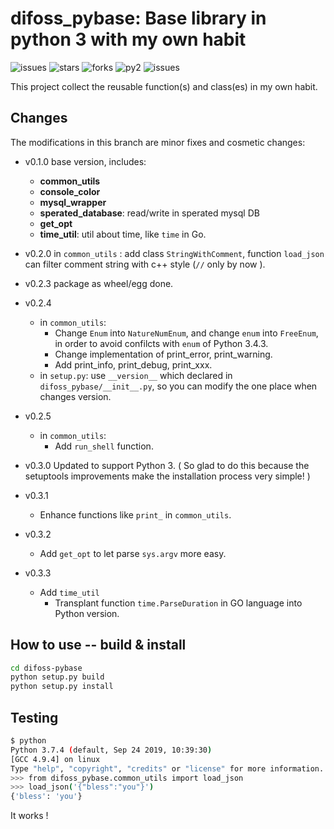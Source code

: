 difoss_pybase: Base library in python 3 with my own habit
===========================================================

![issues](https://img.shields.io/github/issues/difosschan/difoss-pybase)
![stars](https://img.shields.io/github/stars/difosschan/difoss-pybase)
![forks](https://img.shields.io/github/forks/difosschan/difoss-pybase)
![py2](https://img.shields.io/badge/python-2.7-blue)
![issues](https://img.shields.io/badge/python-3-blue)

This project collect the reusable function(s) and class(es) in my own habit.


Changes
-------

The modifications in this branch are minor fixes and cosmetic changes:

* v0.1.0 base version, includes: 

  * **common_utils**
  * **console_color**
  * **mysql_wrapper**
  * **sperated_database**: read/write in sperated mysql DB
  * **get_opt**
  * **time_util**: util about time, like `time` in Go.

* v0.2.0 in `common_utils` : add class `StringWithComment`, function `load_json` can filter comment string with c++ style (`//` only by now ).

* v0.2.3 package as wheel/egg done.

* v0.2.4
  - in `common_utils`:
    - Change `Enum` into `NatureNumEnum`, and change `enum` into `FreeEnum`, in order to avoid confilcts with `enum` of Python 3.4.3.
    - Change implementation of print_error, print_warning.
    - Add print_info, print_debug, print_xxx.
  - in `setup.py`: use `__version__` which declared in `difoss_pybase/__init__.py`, so you can modify the one place when changes version.
  
* v0.2.5
  - in `common_utils`:
    - Add `run_shell` function.
  
* v0.3.0 Updated to support Python 3. ( So glad to do this because the setuptools improvements make the installation process very simple! )

* v0.3.1
  - Enhance functions like `print_` in `common_utils`.

* v0.3.2
  - Add `get_opt` to let parse `sys.argv` more easy.

* v0.3.3
  - Add `time_util`
    - Transplant function `time.ParseDuration` in GO language into Python version.

## How to use -- build & install

```bash
cd difoss-pybase
python setup.py build
python setup.py install
```

## Testing

```bash
$ python
Python 3.7.4 (default, Sep 24 2019, 10:39:30)
[GCC 4.9.4] on linux
Type "help", "copyright", "credits" or "license" for more information.
>>> from difoss_pybase.common_utils import load_json
>>> load_json('{"bless":"you"}')
{'bless': 'you'}
```

It works !

